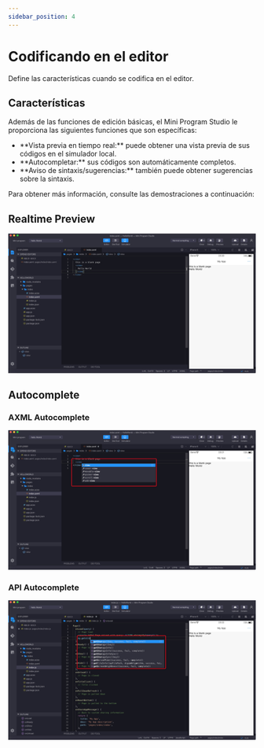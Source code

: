 ```yaml
---
sidebar_position: 4
---
```


# Codificando en el editor
Define las características cuando se codifica en el editor.

## Características
Además de las funciones de edición básicas, el Mini Program Studio le proporciona las siguientes funciones que son específicas:


<ul>
    <li>
        **Vista previa en tiempo real:** puede obtener una vista previa de sus códigos en el simulador local.
    </li>
    <li>
        **Autocompletar:** sus códigos son automáticamente completos.
    </li>
    <li>
        **Aviso de sintaxis/sugerencias:** también puede obtener sugerencias sobre la sintaxis.
    </li>
</ul>

Para obtener más información, consulte las demostraciones a continuación:

## Realtime Preview

![real time image](./UserInterface/img/codding1.jpg)


## Autocomplete

### AXML Autocomplete

![real time image](./UserInterface/img/codding2.jpg)

### API Autocomplete
![real time image](./UserInterface/img/codding3.jpg)
